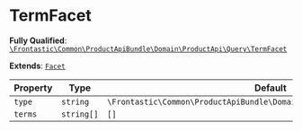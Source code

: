 #  TermFacet

**Fully Qualified**: [`\Frontastic\Common\ProductApiBundle\Domain\ProductApi\Query\TermFacet`](../../../../../../src/php/ProductApiBundle/Domain/ProductApi/Query/TermFacet.php)

**Extends**: [`Facet`](Facet.md)

Property|Type|Default|Description
--------|----|-------|-----------
`type`|`string`|`\Frontastic\Common\ProductApiBundle\Domain\ProductApi\Facets::TYPE_TERM`|
`terms`|`string[]`|`[]`|

